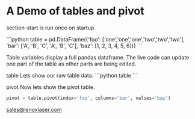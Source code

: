 <!-- markdownlint-disable MD033 -->

# A Demo of tables and pivot
section-start is run once on startup

<section-start api="start">
```python
table = pd.DataFrame({'foo': ['one','one','one','two','two','two'],
                       'bar': ['A', 'B', 'C', 'A', 'B', 'C'],
                       'baz': [1, 2, 3, 4, 5, 6]})
```
</section-start>

Table variables display a full pandas dataframe. The live code can update one
part of the table as other parts are being edited.

<section-live>
<variable-table>table</variable-table>
Lets show our raw table data.
```python
table
```

<variable-table>pivot</variable-table>
Now lets show the pivot table.
```python
pivot = table.pivot(index='foo', columns='bar', values='baz')
```
</section-live>

sales@lenoxlaser.com